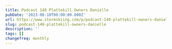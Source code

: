 ```yaml
---
title: Podcast 140 Plattekill Owners Danielle
pubDate: '2023-08-10T00:00:00.000Z'
url: https://www.stormskiing.com/p/podcast-140-plattekill-owners-danielle
slug: podcast-140-plattekill-owners-danielle
description: ''
tags: []
changefreq: monthly
---
```


<!-- Add post content below -->
